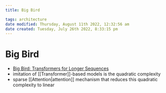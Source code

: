 ```yaml
---
title: Big Bird

tags: architecture 
date modified: Thursday, August 11th 2022, 12:32:56 am
date created: Tuesday, July 26th 2022, 8:33:15 pm
---
```


# Big Bird
- [Big Bird: Transformers for Longer Sequences](https://arxiv.org/abs/2007.14062)
- imitation of [[Transformer]]-based models is the quadratic complexity
- sparse [[Attention|attention]] mechanism that reduces this quadratic complexity to linear

